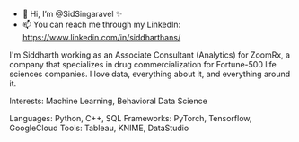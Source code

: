 - 👋 Hi, I’m @SidSingaravel ✨
- 📫 You can reach me through my LinkedIn: https://www.linkedin.com/in/siddharthans/

I'm Siddharth working as an Associate Consultant (Analytics) for ZoomRx, a company that specializes in drug commercialization for Fortune-500 life sciences companies. I love data, everything about it, and everything around it.

Interests: Machine Learning, Behavioral Data Science

Languages: Python, C++, SQL
Frameworks: PyTorch, Tensorflow, GoogleCloud
Tools: Tableau, KNIME, DataStudio
